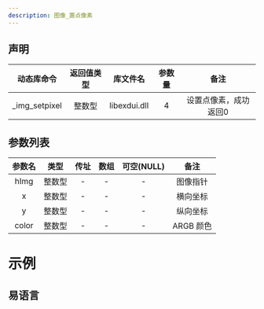 ```yaml
---
description: 图像_置点像素
---
```



## 声明

|动态库命令| 返回值类型|库文件名|参数量| 备注|
|:--:|:--:|:--:|:--:|:--:|
| _img_setpixel |  整数型 |  libexdui.dll | 4 | 设置点像素，成功返回0 |

## 参数列表

| 参数名 |  类型  | 传址 | 数组 | 可空(NULL) |   备注    |
| :----: | :----: | :--: | :--: | :--------: | :-------: |
|  hImg  | 整数型 |  -   |  -   |     -      | 图像指针  |
|   x    | 整数型 |  -   |  -   |     -      | 横向坐标  |
|   y    | 整数型 |  -   |  -   |     -      | 纵向坐标  |
| color  | 整数型 |  -   |  -   |     -      | ARGB 颜色 |


# 示例

## 易语言


